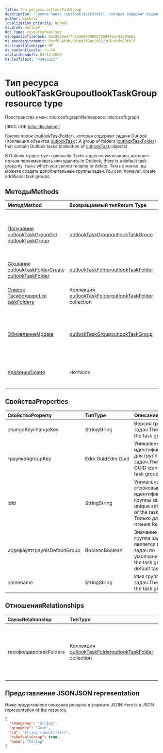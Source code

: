 ```yaml
---
title: Тип ресурса outlookTaskGroup
description: 'Группа папок (outlookTaskFolder), которая содержит задачи Outlook (Коллекция объектов outlookTask). '
author: mashriv
localization_priority: Normal
ms.prod: outlook
doc_type: resourcePageType
ms.openlocfilehash: 8018863ed7fd142b99e0008f860495a4d13d4e01
ms.sourcegitcommit: bbcf074f0be9d5e02f84c290122850cc5968fb1f
ms.translationtype: MT
ms.contentlocale: ru-RU
ms.lasthandoff: 04/14/2020
ms.locfileid: "43463212"
---
```

# <a name="outlooktaskgroup-resource-type"></a><span data-ttu-id="8d351-103">Тип ресурса outlookTaskGroup</span><span class="sxs-lookup"><span data-stu-id="8d351-103">outlookTaskGroup resource type</span></span>

<span data-ttu-id="8d351-104">Пространство имен: microsoft.graph</span><span class="sxs-lookup"><span data-stu-id="8d351-104">Namespace: microsoft.graph</span></span>

[!INCLUDE [beta-disclaimer](../../includes/beta-disclaimer.md)]

<span data-ttu-id="8d351-105">Группа папок ([outlookTaskFolder](outlooktaskfolder.md)), которая содержит задачи Outlook (Коллекция объектов [outlookTask](outlooktask.md) ).</span><span class="sxs-lookup"><span data-stu-id="8d351-105">A group of folders ([outlookTaskFolder](outlooktaskfolder.md)) that contain Outlook tasks (collection of [outlookTask](outlooktask.md) objects).</span></span> 

<span data-ttu-id="8d351-106">В Outlook существует группа `My Tasks` задач по умолчанию, которую нельзя переименовать или удалить.</span><span class="sxs-lookup"><span data-stu-id="8d351-106">In Outlook, there is a default task group `My Tasks` which you cannot rename or delete.</span></span> <span data-ttu-id="8d351-107">Тем не менее, вы можете создать дополнительные группы задач.</span><span class="sxs-lookup"><span data-stu-id="8d351-107">You can, however, create additional task groups.</span></span> 


## <a name="methods"></a><span data-ttu-id="8d351-108">Методы</span><span class="sxs-lookup"><span data-stu-id="8d351-108">Methods</span></span>

| <span data-ttu-id="8d351-109">Метод</span><span class="sxs-lookup"><span data-stu-id="8d351-109">Method</span></span>           | <span data-ttu-id="8d351-110">Возвращаемый тип</span><span class="sxs-lookup"><span data-stu-id="8d351-110">Return Type</span></span>    |<span data-ttu-id="8d351-111">Описание</span><span class="sxs-lookup"><span data-stu-id="8d351-111">Description</span></span>|
|:---------------|:--------|:----------|
|[<span data-ttu-id="8d351-112">Получение outlookTaskGroup</span><span class="sxs-lookup"><span data-stu-id="8d351-112">Get outlookTaskGroup</span></span>](../api/outlooktaskgroup-get.md) | [<span data-ttu-id="8d351-113">outlookTaskGroup</span><span class="sxs-lookup"><span data-stu-id="8d351-113">outlookTaskGroup</span></span>](outlooktaskgroup.md) |<span data-ttu-id="8d351-114">Получение свойств и связей указанной группы задач Outlook.</span><span class="sxs-lookup"><span data-stu-id="8d351-114">Get the properties and relationships of the specified Outlook task group.</span></span>|
|[<span data-ttu-id="8d351-115">Создание outlookTaskFolder</span><span class="sxs-lookup"><span data-stu-id="8d351-115">Create outlookTaskFolder</span></span>](../api/outlooktaskgroup-post-taskfolders.md) |[<span data-ttu-id="8d351-116">outlookTaskFolder</span><span class="sxs-lookup"><span data-stu-id="8d351-116">outlookTaskFolder</span></span>](outlooktaskfolder.md)| <span data-ttu-id="8d351-117">Создайте папку задач Outlook.</span><span class="sxs-lookup"><span data-stu-id="8d351-117">Create an Outlook task folder.</span></span>|
|[<span data-ttu-id="8d351-118">Список Таскфолдерс</span><span class="sxs-lookup"><span data-stu-id="8d351-118">List taskFolders</span></span>](../api/outlooktaskgroup-list-taskfolders.md) |<span data-ttu-id="8d351-119">Коллекция [outlookTaskFolder](outlooktaskfolder.md)</span><span class="sxs-lookup"><span data-stu-id="8d351-119">[outlookTaskFolder](outlooktaskfolder.md) collection</span></span>| <span data-ttu-id="8d351-120">Получение коллекции папок задач Outlook.</span><span class="sxs-lookup"><span data-stu-id="8d351-120">Get a collection of Outlook task folders.</span></span>|
|[<span data-ttu-id="8d351-121">Обновление</span><span class="sxs-lookup"><span data-stu-id="8d351-121">Update</span></span>](../api/outlooktaskgroup-update.md) | [<span data-ttu-id="8d351-122">outlookTaskGroup</span><span class="sxs-lookup"><span data-stu-id="8d351-122">outlookTaskGroup</span></span>](outlooktaskgroup.md)  |<span data-ttu-id="8d351-123">Обновление свойств, доступных для записи, для группы задач Outlook.</span><span class="sxs-lookup"><span data-stu-id="8d351-123">Update the writable properties of an Outlook task group.</span></span> |
|[<span data-ttu-id="8d351-124">Удаление</span><span class="sxs-lookup"><span data-stu-id="8d351-124">Delete</span></span>](../api/outlooktaskgroup-delete.md) | <span data-ttu-id="8d351-125">Нет</span><span class="sxs-lookup"><span data-stu-id="8d351-125">None</span></span> |<span data-ttu-id="8d351-126">Удаление указанной группы задач Outlook.</span><span class="sxs-lookup"><span data-stu-id="8d351-126">Delete the specified Outlook task group.</span></span> |

## <a name="properties"></a><span data-ttu-id="8d351-127">Свойства</span><span class="sxs-lookup"><span data-stu-id="8d351-127">Properties</span></span>
| <span data-ttu-id="8d351-128">Свойство</span><span class="sxs-lookup"><span data-stu-id="8d351-128">Property</span></span>     | <span data-ttu-id="8d351-129">Тип</span><span class="sxs-lookup"><span data-stu-id="8d351-129">Type</span></span>   |<span data-ttu-id="8d351-130">Описание</span><span class="sxs-lookup"><span data-stu-id="8d351-130">Description</span></span>|
|:---------------|:--------|:----------|
|<span data-ttu-id="8d351-131">changeKey</span><span class="sxs-lookup"><span data-stu-id="8d351-131">changeKey</span></span>|<span data-ttu-id="8d351-132">String</span><span class="sxs-lookup"><span data-stu-id="8d351-132">String</span></span>|<span data-ttu-id="8d351-133">Версия группы задач.</span><span class="sxs-lookup"><span data-stu-id="8d351-133">The version of the task group.</span></span>|
|<span data-ttu-id="8d351-134">граупкэй</span><span class="sxs-lookup"><span data-stu-id="8d351-134">groupKey</span></span>|<span data-ttu-id="8d351-135">Edm.Guid</span><span class="sxs-lookup"><span data-stu-id="8d351-135">Edm.Guid</span></span>|<span data-ttu-id="8d351-136">Уникальный идентификатор GUID для группы задач.</span><span class="sxs-lookup"><span data-stu-id="8d351-136">The unique GUID identifier for the task group.</span></span>|
|<span data-ttu-id="8d351-137">id</span><span class="sxs-lookup"><span data-stu-id="8d351-137">id</span></span>|<span data-ttu-id="8d351-138">String</span><span class="sxs-lookup"><span data-stu-id="8d351-138">String</span></span>|<span data-ttu-id="8d351-139">Уникальный строковый идентификатор группы задач.</span><span class="sxs-lookup"><span data-stu-id="8d351-139">The unique string identifier of the task group.</span></span> <span data-ttu-id="8d351-140">Только для чтения.</span><span class="sxs-lookup"><span data-stu-id="8d351-140">Read-only.</span></span>|
|<span data-ttu-id="8d351-141">исдефаултграуп</span><span class="sxs-lookup"><span data-stu-id="8d351-141">isDefaultGroup</span></span>|<span data-ttu-id="8d351-142">Boolean</span><span class="sxs-lookup"><span data-stu-id="8d351-142">Boolean</span></span>|<span data-ttu-id="8d351-143">Значение true, если группа задач является группой задач по умолчанию.</span><span class="sxs-lookup"><span data-stu-id="8d351-143">True if the task group is the default task group.</span></span>|
|<span data-ttu-id="8d351-144">name</span><span class="sxs-lookup"><span data-stu-id="8d351-144">name</span></span>|<span data-ttu-id="8d351-145">String</span><span class="sxs-lookup"><span data-stu-id="8d351-145">String</span></span>|<span data-ttu-id="8d351-146">Имя группы задач.</span><span class="sxs-lookup"><span data-stu-id="8d351-146">The name of the task group.</span></span>|

## <a name="relationships"></a><span data-ttu-id="8d351-147">Отношения</span><span class="sxs-lookup"><span data-stu-id="8d351-147">Relationships</span></span>
| <span data-ttu-id="8d351-148">Связь</span><span class="sxs-lookup"><span data-stu-id="8d351-148">Relationship</span></span> | <span data-ttu-id="8d351-149">Тип</span><span class="sxs-lookup"><span data-stu-id="8d351-149">Type</span></span>   |<span data-ttu-id="8d351-150">Описание</span><span class="sxs-lookup"><span data-stu-id="8d351-150">Description</span></span>|
|:---------------|:--------|:----------|
|<span data-ttu-id="8d351-151">таскфолдерс</span><span class="sxs-lookup"><span data-stu-id="8d351-151">taskFolders</span></span>|<span data-ttu-id="8d351-152">Коллекция [outlookTaskFolder](outlooktaskfolder.md)</span><span class="sxs-lookup"><span data-stu-id="8d351-152">[outlookTaskFolder](outlooktaskfolder.md) collection</span></span>| <span data-ttu-id="8d351-153">Коллекция папок задач в группе задач.</span><span class="sxs-lookup"><span data-stu-id="8d351-153">The collection of task folders in the task group.</span></span> <span data-ttu-id="8d351-154">Только для чтения.</span><span class="sxs-lookup"><span data-stu-id="8d351-154">Read-only.</span></span> <span data-ttu-id="8d351-155">Допускается значение null.</span><span class="sxs-lookup"><span data-stu-id="8d351-155">Nullable.</span></span>|

## <a name="json-representation"></a><span data-ttu-id="8d351-156">Представление JSON</span><span class="sxs-lookup"><span data-stu-id="8d351-156">JSON representation</span></span>
<span data-ttu-id="8d351-157">Ниже представлено описание ресурса в формате JSON.</span><span class="sxs-lookup"><span data-stu-id="8d351-157">Here is a JSON representation of the resource.</span></span>

<!-- {
  "blockType": "resource",
  "optionalProperties": [

  ],
  "keyProperty": "id",
  "baseType":"microsoft.graph.entity",  
  "@odata.type": "microsoft.graph.outlookTaskGroup"
}-->

```json
{
  "changeKey": "String",
  "groupKey": "Guid",
  "id": "String (identifier)",
  "isDefaultGroup": true,
  "name": "String"
}

```

<!-- uuid: 8fcb5dbc-d5aa-4681-8e31-b001d5168d79
2015-10-25 14:57:30 UTC -->
<!--
{
  "type": "#page.annotation",
  "description": "outlookTaskGroup resource",
  "keywords": "",
  "section": "documentation",
  "tocPath": "",
  "suppressions": []
}
-->
